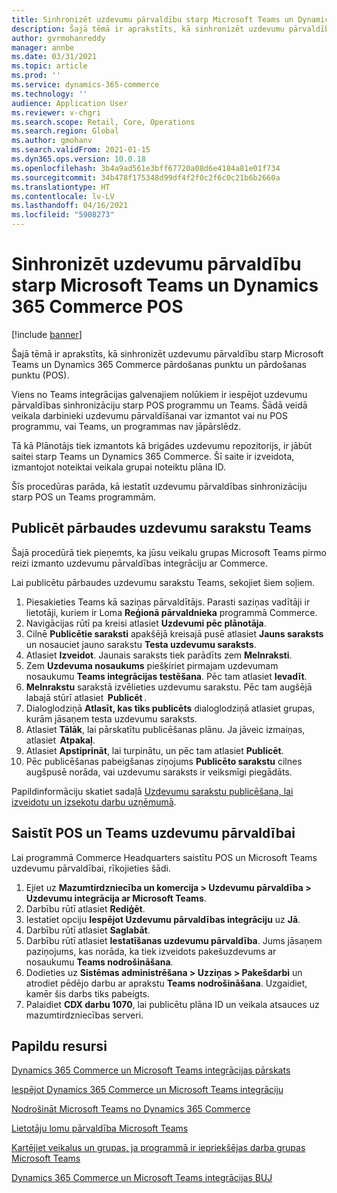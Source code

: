 ```yaml
---
title: Sinhronizēt uzdevumu pārvaldību starp Microsoft Teams un Dynamics 365 Commerce POS
description: Šajā tēmā ir aprakstīts, kā sinhronizēt uzdevumu pārvaldību starp Microsoft Teams un Dynamics 365 Commerce pārdošanas punktu un pārdošanas punktu (POS).
author: gvrmohanreddy
manager: annbe
ms.date: 03/31/2021
ms.topic: article
ms.prod: ''
ms.service: dynamics-365-commerce
ms.technology: ''
audience: Application User
ms.reviewer: v-chgri
ms.search.scope: Retail, Core, Operations
ms.search.region: Global
ms.author: gmohanv
ms.search.validFrom: 2021-01-15
ms.dyn365.ops.version: 10.0.18
ms.openlocfilehash: 3b4a9ad561e3bff67720a08d6e4184a81e01f734
ms.sourcegitcommit: 34b478f175348d99df4f2f0c2f6c0c21b6b2660a
ms.translationtype: HT
ms.contentlocale: lv-LV
ms.lasthandoff: 04/16/2021
ms.locfileid: "5908273"
---
```

# <a name="synchronize-task-management-between-microsoft-teams-and-dynamics-365-commerce-pos"></a>Sinhronizēt uzdevumu pārvaldību starp Microsoft Teams un Dynamics 365 Commerce POS

[!include [banner](includes/banner.md)]

Šajā tēmā ir aprakstīts, kā sinhronizēt uzdevumu pārvaldību starp Microsoft Teams un Dynamics 365 Commerce pārdošanas punktu un pārdošanas punktu (POS).

Viens no Teams integrācijas galvenajiem nolūkiem ir iespējot uzdevumu pārvaldības sinhronizāciju starp POS programmu un Teams. Šādā veidā veikala darbinieki uzdevumu pārvaldīšanai var izmantot vai nu POS programmu, vai Teams, un programmas nav jāpārslēdz.

Tā kā Plānotājs tiek izmantots kā brigādes uzdevumu repozitorijs, ir jābūt saitei starp Teams un Dynamics 365 Commerce. Šī saite ir izveidota, izmantojot noteiktai veikala grupai noteiktu plāna ID.

Šīs procedūras parāda, kā iestatīt uzdevumu pārvaldības sinhronizāciju starp POS un Teams programmām.

## <a name="publish-a-test-task-list-in-teams"></a>Publicēt pārbaudes uzdevumu sarakstu Teams

Šajā procedūrā tiek pieņemts, ka jūsu veikalu grupas Microsoft Teams pirmo reizi izmanto uzdevumu pārvaldības integrāciju ar Commerce.

Lai publicētu pārbaudes uzdevumu sarakstu Teams, sekojiet šiem soļiem.

1. Piesakieties Teams kā saziņas pārvaldītājs. Parasti saziņas vadītāji ir lietotāji, kuriem ir Loma **Reģionā pārvaldnieka** programmā Commerce.
1. Navigācijas rūtī pa kreisi atlasiet **Uzdevumi pēc plānotāja**.
1. Cilnē **Publicētie saraksti** apakšējā kreisajā pusē atlasiet **Jauns saraksts** un nosauciet jauno sarakstu **Testa uzdevumu saraksts**.
1. Atlasiet **Izveidot**. Jaunais saraksts tiek parādīts zem **Melnraksti**.
1. Zem **Uzdevuma nosaukums** piešķiriet pirmajam uzdevumam nosaukumu **Teams integrācijas testēšana**. Pēc tam atlasiet **Ievadīt**.
1. **Melnrakstu** sarakstā izvēlieties uzdevumu sarakstu. Pēc tam augšējā labajā stūrī atlasiet  **Publicēt** .
1. Dialoglodziņā **Atlasīt, kas tiks publicēts** dialoglodziņā atlasiet grupas, kurām jāsaņem testa uzdevumu saraksts.
1. Atlasiet **Tālāk**, lai pārskatītu publicēšanas plānu. Ja jāveic izmaiņas, atlasiet  **Atpakaļ**. 
1. Atlasiet **Apstiprināt**, lai turpinātu, un pēc tam atlasiet **Publicēt**.
1. Pēc publicēšanas pabeigšanas ziņojums **Publicēto sarakstu** cilnes augšpusē norāda, vai uzdevumu saraksts ir veiksmīgi piegādāts.

Papildinformāciju skatiet sadaļā [Uzdevumu sarakstu publicēšana, lai izveidotu un izsekotu darbu uzņēmumā](https://support.microsoft.com/office/publish-task-lists-to-create-and-track-work-in-your-organization-095409b3-f5af-40aa-9f9e-339b54e705df).

## <a name="link-pos-and-teams-for-task-management"></a>Saistīt POS un Teams uzdevumu pārvaldībai

Lai programmā Commerce Headquarters saistītu POS un Microsoft Teams uzdevumu pārvaldībai, rīkojieties šādi.

1. Ejiet uz **Mazumtirdzniecība un komercija \> Uzdevumu pārvaldība \> Uzdevumu integrācija ar Microsoft Teams**.
1. Darbību rūtī atlasiet **Rediģēt**.
1. Iestatiet opciju **Iespējot Uzdevumu pārvaldības integrāciju** uz **Jā**.
1. Darbību rūtī atlasiet **Saglabāt**.
1. Darbību rūtī atlasiet **Iestatīšanas uzdevumu pārvaldība**. Jums jāsaņem paziņojums, kas norāda, ka tiek izveidots pakešuzdevums ar nosaukumu **Teams nodrošināšana**.
1. Dodieties uz **Sistēmas administrēšana \> Uzziņas \> Pakešdarbi** un atrodiet pēdējo darbu ar aprakstu **Teams nodrošināšana**. Uzgaidiet, kamēr šis darbs tiks pabeigts.
1. Palaidiet **CDX darbu 1070**, lai publicētu plāna ID un veikala atsauces uz mazumtirdzniecības serveri.

## <a name="additional-resources"></a>Papildu resursi

[Dynamics 365 Commerce un Microsoft Teams integrācijas pārskats](commerce-teams-integration.md)

[Iespējot Dynamics 365 Commerce un Microsoft Teams integrāciju](enable-teams-integration.md)

[Nodrošināt Microsoft Teams no Dynamics 365 Commerce](provision-teams-from-commerce.md)

[Lietotāju lomu pārvaldība Microsoft Teams](manage-user-roles-teams.md)

[Kartējiet veikalus un grupas, ja programmā ir iepriekšējas darba grupas Microsoft Teams](map-stores-existing-teams.md)

[Dynamics 365 Commerce un Microsoft Teams integrācijas BUJ](teams-integration-faq.md)
